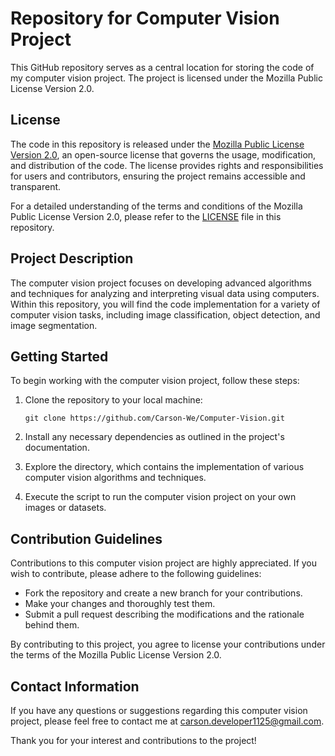 # Repository for Computer Vision Project

This GitHub repository serves as a central location for storing the code of my computer vision project. The project is licensed under the Mozilla Public License Version 2.0.

## License

The code in this repository is released under the [Mozilla Public License Version 2.0](https://www.mozilla.org/en-US/MPL/2.0/), an open-source license that governs the usage, modification, and distribution of the code. The license provides rights and responsibilities for users and contributors, ensuring the project remains accessible and transparent.

For a detailed understanding of the terms and conditions of the Mozilla Public License Version 2.0, please refer to the [LICENSE](LICENSE) file in this repository.

## Project Description

The computer vision project focuses on developing advanced algorithms and techniques for analyzing and interpreting visual data using computers. Within this repository, you will find the code implementation for a variety of computer vision tasks, including image classification, object detection, and image segmentation.

## Getting Started

To begin working with the computer vision project, follow these steps:

1. Clone the repository to your local machine:

   `
   git clone https://github.com/Carson-We/Computer-Vision.git
   `

2. Install any necessary dependencies as outlined in the project's documentation.

3. Explore the directory, which contains the implementation of various computer vision algorithms and techniques.

4. Execute the script to run the computer vision project on your own images or datasets.

## Contribution Guidelines

Contributions to this computer vision project are highly appreciated. If you wish to contribute, please adhere to the following guidelines:

- Fork the repository and create a new branch for your contributions.
- Make your changes and thoroughly test them.
- Submit a pull request describing the modifications and the rationale behind them.

By contributing to this project, you agree to license your contributions under the terms of the Mozilla Public License Version 2.0.

## Contact Information

If you have any questions or suggestions regarding this computer vision project, please feel free to contact me at [carson.developer1125@gmail.com](mailto:carson.developer1125@gmail.com).

Thank you for your interest and contributions to the project!

